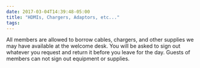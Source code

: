 ```yaml
---
date: 2017-03-04T14:39:48-05:00
title: "HDMIs, Chargers, Adaptors, etc..."
tags: 
---
```

All members are allowed to borrow cables, chargers, and other supplies we may have available at the welcome desk. You will be asked to sign out whatever you request and return it before you leave for the day. Guests of members can not sign out equipment or supplies.
